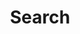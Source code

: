 ---
title: "Search"
slug: "search"
layout: "search"
outputs:
- html
- json
menu:
main:
weight: -60
params:
icon: search
---